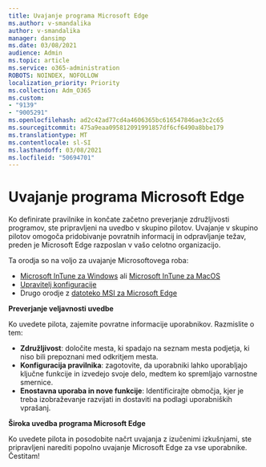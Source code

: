 ```yaml
---
title: Uvajanje programa Microsoft Edge
ms.author: v-smandalika
author: v-smandalika
manager: dansimp
ms.date: 03/08/2021
audience: Admin
ms.topic: article
ms.service: o365-administration
ROBOTS: NOINDEX, NOFOLLOW
localization_priority: Priority
ms.collection: Adm_O365
ms.custom:
- "9139"
- "9005291"
ms.openlocfilehash: ad2c42ad77cd4a4606365bc616547846ae3c2c65
ms.sourcegitcommit: 475a9eaa095812091991857df6cf6490a8bbe179
ms.translationtype: MT
ms.contentlocale: sl-SI
ms.lasthandoff: 03/08/2021
ms.locfileid: "50694701"
---
```

# <a name="deploy-microsoft-edge"></a>Uvajanje programa Microsoft Edge

Ko definirate pravilnike in končate začetno preverjanje združljivosti programov, ste pripravljeni na uvedbo v skupino pilotov. Uvajanje v skupino pilotov omogoča pridobivanje povratnih informacij in odpravljanje težav, preden je Microsoft Edge razposlan v vašo celotno organizacijo.

Ta orodja so na voljo za uvajanje Microsoftovega roba:

- [Microsoft InTune za Windows](https://docs.microsoft.com/mem/intune/apps/apps-windows-edge) ali [Microsoft InTune za MacOS](https://docs.microsoft.com/mem/intune/apps/apps-edge-macos)
- [Upravitelj konfiguracije](https://docs.microsoft.com/DeployEdge/deploy-edge-with-configuration-manager)
- Drugo orodje z [datoteko MSI za Microsoft Edge](https://www.microsoft.com/edge/business/download)

**Preverjanje veljavnosti uvedbe**

Ko uvedete pilota, zajemite povratne informacije uporabnikov. Razmislite o tem:
- **Združljivost**: določite mesta, ki spadajo na seznam mesta podjetja, ki niso bili prepoznani med odkritjem mesta.
- **Konfiguracija pravilnika**: zagotovite, da uporabniki lahko uporabljajo ključne funkcije in izvedejo svoje delo, medtem ko spremljajo varnostne smernice.
- **Enostavna uporaba in nove funkcije**: Identificirajte območja, kjer je treba izobraževanje razvijati in dostaviti na podlagi uporabniških vprašanj.

**Široka uvedba programa Microsoft Edge**

Ko uvedete pilota in posodobite načrt uvajanja z izučenimi izkušnjami, ste pripravljeni narediti popolno uvajanje Microsoft Edge za vse uporabnike. Čestitam!

